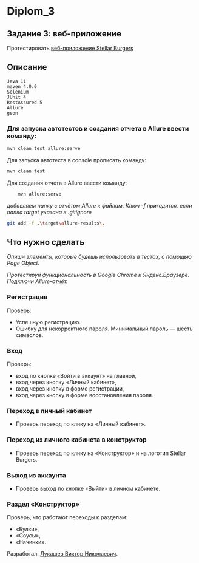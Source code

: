 # Diplom_3
## Задание 3: веб-приложение
Протестировать [веб-приложение Stellar Burgers](https://stellarburgers.nomoreparties.site/)

## Описание
    Java 11
    maven 4.0.0
    Selenium
    JUnit 4
    RestAssured 5
    Allure
    gson
### Для запуска автотестов и создания отчета в Allure ввести команду:
```sh
mvn clean test allure:serve
```

Для запуска автотеста в console прописать команду:
```sh
mvn clean test
```
Для создания отчета в Allure ввести команду:
```sh
    mvn allure:serve
```

*добавляем папку с отчётом Allure к файлам. Ключ -f пригодится, если папка target указана в .gitignore*
```sh
git add -f .\target\allure-results\.
```
## Что нужно сделать
*Опиши элементы, которые будешь использовать в тестах, с помощью Page Object.*

*Протестируй функциональность в Google Chrome и Яндекс.Браузере. Подключи Allure-отчёт.*

### Регистрация
Проверь:
* Успешную регистрацию.
* Ошибку для некорректного пароля. Минимальный пароль — шесть символов.

### Вход
Проверь:
* вход по кнопке «Войти в аккаунт» на главной,
* вход через кнопку «Личный кабинет»,
* вход через кнопку в форме регистрации,
* вход через кнопку в форме восстановления пароля.

### Переход в личный кабинет
* Проверь переход по клику на «Личный кабинет».

### Переход из личного кабинета в конструктор
* Проверь переход по клику на «Конструктор» и на логотип Stellar Burgers.

### Выход из аккаунта
* Проверь выход по кнопке «Выйти» в личном кабинете.

### Раздел «Конструктор»
Проверь, что работают переходы к разделам:
* «Булки»,
* «Соусы»,
* «Начинки».

Разработал: [Лукашев Виктор Николаевич](https://github.com/lukviktor).